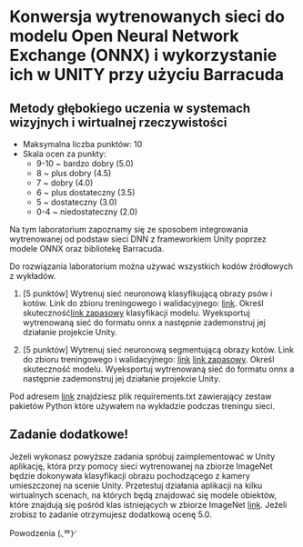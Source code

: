 # Konwersja wytrenowanych sieci do modelu Open Neural Network Exchange (ONNX) i wykorzystanie ich w UNITY przy użyciu Barracuda
## Metody głębokiego uczenia w systemach wizyjnych i wirtualnej rzeczywistości

- Maksymalna liczba punktów: 10
- Skala ocen za punkty:
    - 9-10 ~ bardzo dobry (5.0)
    - 8 ~ plus dobry (4.5)
    - 7 ~ dobry (4.0)
    - 6 ~ plus dostateczny (3.5)
    - 5 ~ dostateczny (3.0)
    - 0-4 ~ niedostateczny (2.0)

Na tym laboratorium zapoznamy się ze sposobem integrowania wytrenowanej od podstaw sieci DNN z frameworkiem Unity poprzez modele ONNX oraz bibliotekę Barracuda.

Do rozwiązania laboratorium można używać wszystkich kodów źródłowych z wykładów.

1. [5 punktów] Wytrenuj sieć neuronową klasyfikującą obrazy psów i kotów. Link do zbioru treningowego i walidacyjnego: [link](https://aghedupl-my.sharepoint.com/personal/thachaj_agh_edu_pl/_layouts/15/onedrive.aspx?id=%2Fpersonal%2Fthachaj%5Fagh%5Fedu%5Fpl%2FDocuments%2FMGU%5Flab%2Fcats%5Fand%5Fdogs%5Ffiltered%2Ezip&parent=%2Fpersonal%2Fthachaj%5Fagh%5Fedu%5Fpl%2FDocuments%2FMGU%5Flab&ga=1). Określ skuteczność[link zapasowy](https://www.dropbox.com/scl/fi/xbk62pxwj021mwkfl2f8s/cats_and_dogs_filtered.zip?rlkey=othb4fkmxtldd5b7cnu0xwdjy&st=6iyz7rcp&dl=0) klasyfikacji modelu. Wyeksportuj wytrenowaną sieć do formatu onnx a następnie zademonstruj jej działanie projekcie Unity. 

2. [5 punktów] Wytrenuj sieć neuronową segmentującą obrazy kotów. Link do zbioru treningowego i walidacyjnego: [link](https://aghedupl-my.sharepoint.com/personal/thachaj_agh_edu_pl/_layouts/15/onedrive.aspx?id=%2Fpersonal%2Fthachaj%5Fagh%5Fedu%5Fpl%2FDocuments%2FMGU%5Flab%2Fdane%5Fdo%5Fsegmentacji%2Ezip&parent=%2Fpersonal%2Fthachaj%5Fagh%5Fedu%5Fpl%2FDocuments%2FMGU%5Flab&ga=1) [link zapasowy](https://www.dropbox.com/scl/fi/nowclt6obl10q4h28ajj5/dane_do_segmentacji.zip?rlkey=jq14ixql1wxdgv0uvubp9y6jy&st=jjmdz8k2&dl=0). Określ skuteczność modelu. Wyeksportuj wytrenowaną sieć do formatu onnx a następnie zademonstruj jej działanie projekcie Unity. 

Pod adresem [link](https://home.agh.edu.pl/~thachaj/mgu/python/TensorflowKerasNoGPU/requirements.txt) znajdziesz plik requirements.txt zawierający zestaw pakietów Python które używałem na wykładzie podczas treningu sieci.

## Zadanie dodatkowe!

Jeżeli wykonasz powyższe zadania spróbuj zaimplementować w Unity aplikację, która przy pomocy sieci wytrenowanej na zbiorze ImageNet będzie dokonywała klasyfikacji obrazu pochodzącego z kamery umieszczonej na scenie Unity. Przetestuj działania aplikacji na kilku wirtualnych scenach, na których będą znajdować się modele obiektów, które znajdują się pośród klas istniejących w zbiorze  ImageNet [link](https://gist.github.com/yrevar/942d3a0ac09ec9e5eb3a).
Jeżeli zrobisz to zadanie otrzymujesz dodatkową ocenę 5.0.

Powodzenia (◟ᅇ)◜
